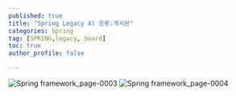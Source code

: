 ```yaml
---
published: true
title: "Spring Legacy 4) 응용:게시판" 
categories: Spring
tag: [SPRING,legacy, board] 
toc: true
author_profile: false 

---
```


![Spring framework_page-0003](https://github.com/Vida0822/Algorithm/assets/132312673/56fada6b-8c60-4c07-8ee5-e785bf8241c0)
![Spring framework_page-0004](https://github.com/Vida0822/Algorithm/assets/132312673/112fb001-f135-4f3f-84c5-7772c7edb820)
